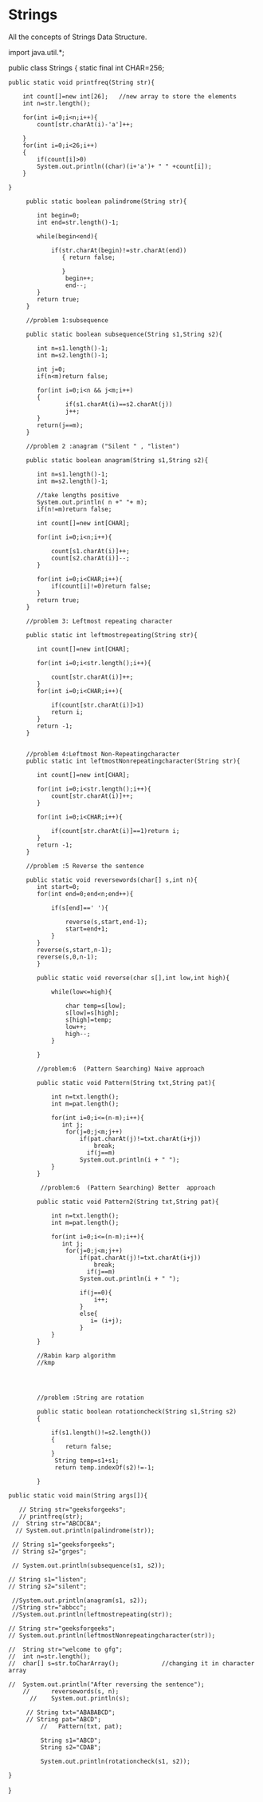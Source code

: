 # Strings
All the concepts of Strings Data Structure.


import java.util.*;

public class Strings {
    static final int CHAR=256;

    public static void printfreq(String str){

        int count[]=new int[26];   //new array to store the elements
        int n=str.length();

        for(int i=0;i<n;i++){
            count[str.charAt(i)-'a']++;
              
        }
        for(int i=0;i<26;i++)
        {
            if(count[i]>0)
            System.out.println((char)(i+'a')+ " " +count[i]);
        }

    }

         public static boolean palindrome(String str){

            int begin=0;
            int end=str.length()-1;

            while(begin<end){

                if(str.charAt(begin)!=str.charAt(end))
                   { return false;

                   }
                    begin++;
                    end--;    
            }
            return true;
         }

         //problem 1:subsequence 

         public static boolean subsequence(String s1,String s2){

            int n=s1.length()-1;
            int m=s2.length()-1;

            int j=0;
            if(n<m)return false;
            
            for(int i=0;i<n && j<m;i++)
            {
                    if(s1.charAt(i)==s2.charAt(j))
                    j++;
            }
            return(j==m);
         }

         //problem 2 :anagram ("Silent " , "listen")

         public static boolean anagram(String s1,String s2){

            int n=s1.length()-1;
            int m=s2.length()-1;

            //take lengths positive
            System.out.println( n +" "+ m);
            if(n!=m)return false;

            int count[]=new int[CHAR];

            for(int i=0;i<n;i++){

                count[s1.charAt(i)]++;
                count[s2.charAt(i)]--;
            }

            for(int i=0;i<CHAR;i++){
                if(count[i]!=0)return false;
            }
            return true;
         }

         //problem 3: Leftmost repeating character

         public static int leftmostrepeating(String str){

            int count[]=new int[CHAR];

            for(int i=0;i<str.length();i++){

                count[str.charAt(i)]++;
            }
            for(int i=0;i<CHAR;i++){

                if(count[str.charAt(i)]>1)
                return i;
            }
            return -1;
         }


         //problem 4:Leftmost Non-Repeatingcharacter
         public static int leftmostNonrepeatingcharacter(String str){

            int count[]=new int[CHAR];

            for(int i=0;i<str.length();i++){
                count[str.charAt(i)]++;
            }

            for(int i=0;i<CHAR;i++){

                if(count[str.charAt(i)]==1)return i;
            }
            return -1;
         }

         //problem :5 Reverse the sentence

         public static void reversewords(char[] s,int n){
            int start=0;
            for(int end=0;end<n;end++){

                if(s[end]==' '){

                    reverse(s,start,end-1);
                    start=end+1;
                }
            }
            reverse(s,start,n-1);
            reverse(s,0,n-1);
            }

            public static void reverse(char s[],int low,int high){

                while(low<=high){

                    char temp=s[low];
                    s[low]=s[high];
                    s[high]=temp;
                    low++;
                    high--;
                }

            }

            //problem:6  (Pattern Searching) Naive approach

            public static void Pattern(String txt,String pat){

                int n=txt.length();
                int m=pat.length();

                for(int i=0;i<=(n-m);i++){
                   int j;
                    for(j=0;j<m;j++)
                        if(pat.charAt(j)!=txt.charAt(i+j))
                            break;
                          if(j==m)
                        System.out.println(i + " ");
                }   
            }

             //problem:6  (Pattern Searching) Better  approach
             
            public static void Pattern2(String txt,String pat){

                int n=txt.length();
                int m=pat.length();

                for(int i=0;i<=(n-m);i++){
                   int j;
                    for(j=0;j<m;j++)
                        if(pat.charAt(j)!=txt.charAt(i+j))
                            break;
                          if(j==m)
                        System.out.println(i + " ");

                        if(j==0){
                            i++;
                        }
                        else{
                           i= (i+j);
                        }
                }   
            }

            //Rabin karp algorithm
            //kmp




            //problem :String are rotation
            
            public static boolean rotationcheck(String s1,String s2) 
            {

                if(s1.length()!=s2.length()) 
                { 
                    return false;
                }
                 String temp=s1+s1;
                 return temp.indexOf(s2)!=-1;
                             
            }

    public static void main(String args[]){

       // String str="geeksforgeeks";
       // printfreq(str);
     //  String str="ABCDCBA";
      // System.out.println(palindrome(str));

     // String s1="geeksforgeeks";
     // String s2="grges";

     // System.out.println(subsequence(s1, s2));

    // String s1="listen";
    // String s2="silent";

     //System.out.println(anagram(s1, s2));
     //String str="abbcc";
     //System.out.println(leftmostrepeating(str));

    // String str="geeksforgeeks";
    // System.out.println(leftmostNonrepeatingcharacter(str));

    //  String str="welcome to gfg";
    //  int n=str.length();
    //  char[] s=str.toCharArray();            //changing it in character array
       
    //  System.out.println("After reversing the sentence");
        //      reversewords(s, n);
          //    System.out.println(s);

         // String txt="ABABABCD";
         // String pat="ABCD";
             //   Pattern(txt, pat);

             String s1="ABCD";
             String s2="CDAB";
               
             System.out.println(rotationcheck(s1, s2));
             
    }
    
}

